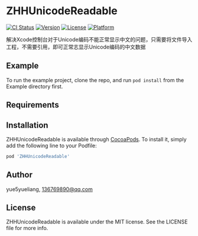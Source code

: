 # ZHHUnicodeReadable

[![CI Status](https://img.shields.io/travis/yue5yueliang/ZHHUnicodeReadable.svg?style=flat)](https://travis-ci.org/yue5yueliang/ZHHUnicodeReadable)
[![Version](https://img.shields.io/cocoapods/v/ZHHUnicodeReadable.svg?style=flat)](https://cocoapods.org/pods/ZHHUnicodeReadable)
[![License](https://img.shields.io/cocoapods/l/ZHHUnicodeReadable.svg?style=flat)](https://cocoapods.org/pods/ZHHUnicodeReadable)
[![Platform](https://img.shields.io/cocoapods/p/ZHHUnicodeReadable.svg?style=flat)](https://cocoapods.org/pods/ZHHUnicodeReadable)

解决Xcode控制台对于Unicode编码不能正常显示中文的问题，只需要将文件导入工程，不需要引用，即可正常志显示Unicode编码的中文数据

## Example

To run the example project, clone the repo, and run `pod install` from the Example directory first.

## Requirements

## Installation

ZHHUnicodeReadable is available through [CocoaPods](https://cocoapods.org). To install
it, simply add the following line to your Podfile:

```ruby
pod 'ZHHUnicodeReadable'
```

## Author

yue5yueliang, 136769890@qq.com

## License

ZHHUnicodeReadable is available under the MIT license. See the LICENSE file for more info.

